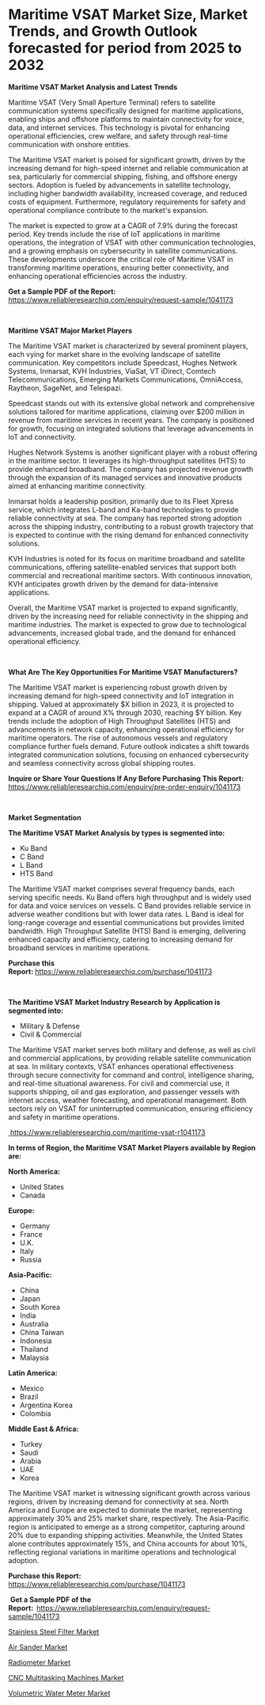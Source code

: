 <p><h1>Maritime VSAT Market Size, Market Trends, and Growth Outlook forecasted for period from 2025 to 2032</h1></p><p><strong>Maritime VSAT Market Analysis and Latest Trends</strong></p>
<p><p>Maritime VSAT (Very Small Aperture Terminal) refers to satellite communication systems specifically designed for maritime applications, enabling ships and offshore platforms to maintain connectivity for voice, data, and internet services. This technology is pivotal for enhancing operational efficiencies, crew welfare, and safety through real-time communication with onshore entities.</p><p>The Maritime VSAT market is poised for significant growth, driven by the increasing demand for high-speed internet and reliable communication at sea, particularly for commercial shipping, fishing, and offshore energy sectors. Adoption is fueled by advancements in satellite technology, including higher bandwidth availability, increased coverage, and reduced costs of equipment. Furthermore, regulatory requirements for safety and operational compliance contribute to the market's expansion.</p><p>The market is expected to grow at a CAGR of 7.9% during the forecast period. Key trends include the rise of IoT applications in maritime operations, the integration of VSAT with other communication technologies, and a growing emphasis on cybersecurity in satellite communications. These developments underscore the critical role of Maritime VSAT in transforming maritime operations, ensuring better connectivity, and enhancing operational efficiencies across the industry.</p></p>
<p><strong>Get a Sample PDF of the Report:&nbsp;</strong> <a href="https://www.reliableresearchiq.com/enquiry/request-sample/1041173?utm_campaign=1087&utm_medium=2&utm_source=Github&utm_content=ia&utm_term=11042025&utm_id=maritime-vsat">https://www.reliableresearchiq.com/enquiry/request-sample/1041173</a></p>
<p>&nbsp;</p>
<p><strong>Maritime VSAT Major Market Players</strong></p>
<p><p>The Maritime VSAT market is characterized by several prominent players, each vying for market share in the evolving landscape of satellite communication. Key competitors include Speedcast, Hughes Network Systems, Inmarsat, KVH Industries, ViaSat, VT iDirect, Comtech Telecommunications, Emerging Markets Communications, OmniAccess, Raytheon, SageNet, and Telespazi. </p><p>Speedcast stands out with its extensive global network and comprehensive solutions tailored for maritime applications, claiming over $200 million in revenue from maritime services in recent years. The company is positioned for growth, focusing on integrated solutions that leverage advancements in IoT and connectivity.</p><p>Hughes Network Systems is another significant player with a robust offering in the maritime sector. It leverages its high-throughput satellites (HTS) to provide enhanced broadband. The company has projected revenue growth through the expansion of its managed services and innovative products aimed at enhancing maritime connectivity.</p><p>Inmarsat holds a leadership position, primarily due to its Fleet Xpress service, which integrates L-band and Ka-band technologies to provide reliable connectivity at sea. The company has reported strong adoption across the shipping industry, contributing to a robust growth trajectory that is expected to continue with the rising demand for enhanced connectivity solutions.</p><p>KVH Industries is noted for its focus on maritime broadband and satellite communications, offering satellite-enabled services that support both commercial and recreational maritime sectors. With continuous innovation, KVH anticipates growth driven by the demand for data-intensive applications.</p><p>Overall, the Maritime VSAT market is projected to expand significantly, driven by the increasing need for reliable connectivity in the shipping and maritime industries. The market is expected to grow due to technological advancements, increased global trade, and the demand for enhanced operational efficiency.</p></p>
<p>&nbsp;</p>
<p><strong>What Are The Key Opportunities For Maritime VSAT Manufacturers?</strong></p>
<p><p>The Maritime VSAT market is experiencing robust growth driven by increasing demand for high-speed connectivity and IoT integration in shipping. Valued at approximately $X billion in 2023, it is projected to expand at a CAGR of around X% through 2030, reaching $Y billion. Key trends include the adoption of High Throughput Satellites (HTS) and advancements in network capacity, enhancing operational efficiency for maritime operators. The rise of autonomous vessels and regulatory compliance further fuels demand. Future outlook indicates a shift towards integrated communication solutions, focusing on enhanced cybersecurity and seamless connectivity across global shipping routes.</p></p>
<p><strong>Inquire or Share Your Questions If Any Before Purchasing This Report:</strong> <a href="https://www.reliableresearchiq.com/enquiry/pre-order-enquiry/1041173?utm_campaign=1087&utm_medium=2&utm_source=Github&utm_content=ia&utm_term=11042025&utm_id=maritime-vsat">https://www.reliableresearchiq.com/enquiry/pre-order-enquiry/1041173</a></p>
<p>&nbsp;</p>
<p><strong>Market Segmentation</strong></p>
<p><strong>The Maritime VSAT Market Analysis by types is segmented into:</strong></p>
<p><ul><li>Ku Band</li><li>C Band</li><li>L Band</li><li>HTS Band</li></ul></p>
<p><p>The Maritime VSAT market comprises several frequency bands, each serving specific needs. Ku Band offers high throughput and is widely used for data and voice services on vessels. C Band provides reliable service in adverse weather conditions but with lower data rates. L Band is ideal for long-range coverage and essential communications but provides limited bandwidth. High Throughput Satellite (HTS) Band is emerging, delivering enhanced capacity and efficiency, catering to increasing demand for broadband services in maritime operations.</p></p>
<p><strong>Purchase this Report:&nbsp;</strong><a href="https://www.reliableresearchiq.com/purchase/1041173?utm_campaign=1087&utm_medium=2&utm_source=Github&utm_content=ia&utm_term=11042025&utm_id=maritime-vsat">https://www.reliableresearchiq.com/purchase/1041173</a></p>
<p>&nbsp;</p>
<p><strong>The Maritime VSAT Market Industry Research by Application is segmented into:</strong></p>
<p><ul><li>Military & Defense</li><li>Civil & Commercial</li></ul></p>
<p><p>The Maritime VSAT market serves both military and defense, as well as civil and commercial applications, by providing reliable satellite communication at sea. In military contexts, VSAT enhances operational effectiveness through secure connectivity for command and control, intelligence sharing, and real-time situational awareness. For civil and commercial use, it supports shipping, oil and gas exploration, and passenger vessels with internet access, weather forecasting, and operational management. Both sectors rely on VSAT for uninterrupted communication, ensuring efficiency and safety in maritime operations.</p></p>
<p><a href="https://www.reliableresearchiq.com/maritime-vsat-r1041173?utm_campaign=1087&utm_medium=2&utm_source=Github&utm_content=ia&utm_term=11042025&utm_id=maritime-vsat">&nbsp;https://www.reliableresearchiq.com/maritime-vsat-r1041173</a></p>
<p><strong>In terms of Region, the Maritime VSAT Market Players available by Region are:</strong></p>
<p>
    <p> <strong> North America: </strong>
        <ul>
            <li>United States</li>
            <li>Canada</li>
        </ul>
        </p> 
    <p> <strong> Europe: </strong>
        <ul>
            <li>Germany</li>
            <li>France</li>
            <li>U.K.</li>
            <li>Italy</li>
            <li>Russia</li>
        </ul>
        </p> 
    <p> <strong> Asia-Pacific: </strong>
        <ul>
            <li>China</li>
            <li>Japan</li>
            <li>South Korea</li>
            <li>India</li>
            <li>Australia</li>
            <li>China Taiwan</li>
            <li>Indonesia</li>
            <li>Thailand</li>
            <li>Malaysia</li>
        </ul>
        </p> 
    <p> <strong> Latin America: </strong>
        <ul>
            <li>Mexico</li>
            <li>Brazil</li>
            <li>Argentina Korea</li>
            <li>Colombia</li>
        </ul>
        </p> 
    <p> <strong> Middle East & Africa: </strong>
        <ul>
            <li>Turkey</li>
            <li>Saudi</li>
            <li>Arabia</li>
            <li>UAE</li>
            <li>Korea</li>
        </ul>
    </p>
    </p>
<p><p>The Maritime VSAT market is witnessing significant growth across various regions, driven by increasing demand for connectivity at sea. North America and Europe are expected to dominate the market, representing approximately 30% and 25% market share, respectively. The Asia-Pacific region is anticipated to emerge as a strong competitor, capturing around 20% due to expanding shipping activities. Meanwhile, the United States alone contributes approximately 15%, and China accounts for about 10%, reflecting regional variations in maritime operations and technological adoption.</p></p>
<p><strong>Purchase this Report: </strong><a href="https://www.reliableresearchiq.com/purchase/1041173?utm_campaign=1087&utm_medium=2&utm_source=Github&utm_content=ia&utm_term=11042025&utm_id=maritime-vsat">https://www.reliableresearchiq.com/purchase/1041173</a></p>
<p>&nbsp;<strong>Get a Sample PDF of the Report:&nbsp;&nbsp;</strong><a href="https://www.reliableresearchiq.com/enquiry/request-sample/1041173?utm_campaign=1087&utm_medium=2&utm_source=Github&utm_content=ia&utm_term=11042025&utm_id=maritime-vsat">https://www.reliableresearchiq.com/enquiry/request-sample/1041173</a></p>
<p><strong></strong></p>
<p><p><a href="https://github.com/mathastilley812967/Market-Research-Report-List-1/blob/main/stainless-steel-filter-market.md?utm_campaign=1087&utm_medium=2&utm_source=Github&utm_content=ia&utm_term=11042025&utm_id=maritime-vsat">Stainless Steel Filter Market</a></p><p><a href="https://github.com/jhamygunler/Market-Research-Report-List-1/blob/main/air-sander-market.md?utm_campaign=1087&utm_medium=2&utm_source=Github&utm_content=ia&utm_term=11042025&utm_id=maritime-vsat">Air Sander Market</a></p><p><a href="https://github.com/penecorodz74/Market-Research-Report-List-1/blob/main/radiometer-market.md?utm_campaign=1087&utm_medium=2&utm_source=Github&utm_content=ia&utm_term=11042025&utm_id=maritime-vsat">Radiometer Market</a></p><p><a href="https://github.com/boysabotzoc/Market-Research-Report-List-1/blob/main/cnc-multitasking-machines-market.md?utm_campaign=1087&utm_medium=2&utm_source=Github&utm_content=ia&utm_term=11042025&utm_id=maritime-vsat">CNC Multitasking Machines Market</a></p><p><a href="https://github.com/sadimsamid/Market-Research-Report-List-1/blob/main/volumetric-water-meter-market.md?utm_campaign=1087&utm_medium=2&utm_source=Github&utm_content=ia&utm_term=11042025&utm_id=maritime-vsat">Volumetric Water Meter Market</a></p></p>